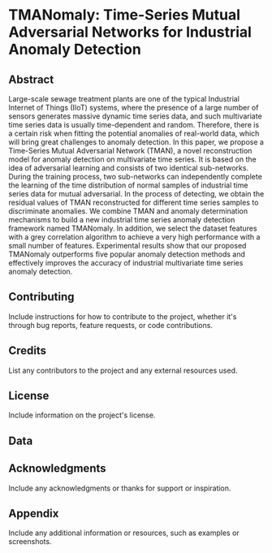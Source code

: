 # TMANomaly: Time-Series Mutual Adversarial Networks for Industrial Anomaly Detection

## Abstract

Large-scale sewage treatment plants are one of the typical Industrial Internet of Things (IIoT) systems, where the presence of a large number of sensors generates massive dynamic time series data, and such multivariate time series data is usually time-dependent and random. Therefore, there is a certain risk when fitting the potential anomalies of real-world data, which will bring great challenges to anomaly detection. In this paper, we propose a Time-Series Mutual Adversarial Network (TMAN), a novel reconstruction model for anomaly detection on multivariate time series. It is based on the idea of adversarial learning and consists of two identical sub-networks. During the training process, two sub-networks can independently complete the learning of the time distribution of normal samples of industrial time series data for mutual adversarial. In the process of detecting, we obtain the residual values of TMAN reconstructed for different time series samples to discriminate anomalies. We combine TMAN and anomaly determination mechanisms to build a new industrial time series anomaly detection framework named TMANomaly. In addition, we select the dataset features with a grey correlation algorithm to achieve a very high performance with a small number of features. Experimental results show that our proposed TMANomaly outperforms five popular anomaly detection methods and effectively improves the accuracy of industrial multivariate time series anomaly detection.



## Contributing

Include instructions for how to contribute to the project, whether it's through bug reports, feature requests, or code contributions. 

## Credits

List any contributors to the project and any external resources used. 

## License

Include information on the project's license. 

## Data


## Acknowledgments

Include any acknowledgments or thanks for support or inspiration. 

## Appendix

Include any additional information or resources, such as examples or screenshots.
